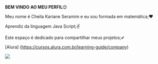 **BEM VINDO AO MEU PERFIL**😊

Meu nome é Cheila Kariane Seramim e eu sou formada em matemática;❤

Aprendiz da linguagem Java Script;✌

Este espaço é dedicado para compartilhar meus projetos;✔

[Alura]
(https://cursos.alura.com.br/learning-guide/company)

![](https://media1.tenor.com/m/gaiKIUG-zNoAAAAC/friends-joey-tribbiani.gif)
